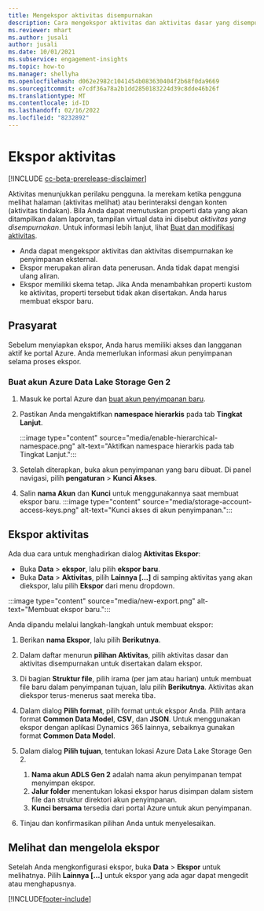 ```yaml
---
title: Mengekspor aktivitas disempurnakan
description: Cara mengekspor aktivitas dan aktivitas dasar yang disempurnakan.
ms.reviewer: mhart
ms.author: jusali
author: jusali
ms.date: 10/01/2021
ms.subservice: engagement-insights
ms.topic: how-to
ms.manager: shellyha
ms.openlocfilehash: d062e2982c1041454b083630404f2b68f0da9669
ms.sourcegitcommit: e7cdf36a78a2b1dd2850183224d39c8dde46b26f
ms.translationtype: MT
ms.contentlocale: id-ID
ms.lasthandoff: 02/16/2022
ms.locfileid: "8232892"
---
```

# <a name="export-events"></a>Ekspor aktivitas

[!INCLUDE [cc-beta-prerelease-disclaimer](includes/cc-beta-prerelease-disclaimer.md)]

Aktivitas menunjukkan perilaku pengguna. Ia merekam ketika pengguna melihat halaman (aktivitas melihat) atau berinteraksi dengan konten (aktivitas tindakan). Bila Anda dapat memutuskan properti data yang akan ditampilkan dalam laporan, tampilan virtual data ini disebut *aktivitas yang disempurnakan*. Untuk informasi lebih lanjut, lihat [Buat dan modifikasi aktivitas](refined-events.md).

- Anda dapat mengekspor aktivitas dan aktivitas disempurnakan ke penyimpanan eksternal. 
- Ekspor merupakan aliran data penerusan. Anda tidak dapat mengisi ulang aliran. 
- Ekspor memiliki skema tetap. Jika Anda menambahkan properti kustom ke aktivitas, properti tersebut tidak akan disertakan. Anda harus membuat ekspor baru.

## <a name="prerequisites"></a>Prasyarat

Sebelum menyiapkan ekspor, Anda harus memiliki akses dan langganan aktif ke portal Azure. Anda memerlukan informasi akun penyimpanan selama proses ekspor. 

### <a name="create-an-azure-data-lake-storage-gen-2-accounts"></a>Buat akun Azure Data Lake Storage Gen 2

1. Masuk ke portal Azure dan [buat akun penyimpanan baru](/azure/storage/common/storage-account-create). 

1. Pastikan Anda mengaktifkan **namespace hierarkis** pada tab **Tingkat Lanjut**. 

   :::image type="content" source="media/enable-hierarchical-namespace.png" alt-text="Aktifkan namespace hierarkis pada tab Tingkat Lanjut.":::

1. Setelah diterapkan, buka akun penyimpanan yang baru dibuat. Di panel navigasi, pilih **pengaturan** > **Kunci Akses**. 

1. Salin **nama Akun** dan **Kunci** untuk menggunakannya saat membuat ekspor baru.
   :::image type="content" source="media/storage-account-access-keys.png" alt-text="Kunci akses di akun penyimpanan.":::

## <a name="export-events"></a>Ekspor aktivitas

Ada dua cara untuk menghadirkan dialog **Aktivitas Ekspor**: 
- Buka **Data** > **ekspor**, lalu pilih **ekspor baru**.
- Buka **Data** > **Aktivitas**, pilih **Lainnya [...]** di samping aktivitas yang akan diekspor, lalu pilih **Ekspor** dari menu dropdown. 

:::image type="content" source="media/new-export.png" alt-text="Membuat ekspor baru.":::

Anda dipandu melalui langkah-langkah untuk membuat ekspor:

1. Berikan **nama Ekspor**, lalu pilih **Berikutnya**.

1. Dalam daftar menurun **pilihan Aktivitas**, pilih aktivitas dasar dan aktivitas disempurnakan untuk disertakan dalam ekspor. 

1. Di bagian **Struktur file**, pilih irama (per jam atau harian) untuk membuat file baru dalam penyimpanan tujuan, lalu pilih **Berikutnya**. Aktivitas akan diekspor terus-menerus saat mereka tiba.

1. Dalam dialog **Pilih format**, pilih format untuk ekspor Anda. Pilih antara format **Common Data Model**, **CSV**, dan **JSON**. Untuk menggunakan ekspor dengan aplikasi Dynamics 365 lainnya, sebaiknya gunakan format **Common Data Model**.

1. Dalam dialog **Pilih tujuan**, tentukan lokasi Azure Data Lake Storage Gen 2.
    1. **Nama akun ADLS Gen 2** adalah nama akun penyimpanan tempat menyimpan ekspor. 
    1. **Jalur folder** menentukan lokasi ekspor harus disimpan dalam sistem file dan struktur direktori akun penyimpanan.
    1. **Kunci bersama** tersedia dari portal Azure untuk akun penyimpanan.

1. Tinjau dan konfirmasikan pilihan Anda untuk menyelesaikan.

## <a name="view-and-manage-exports"></a>Melihat dan mengelola ekspor

Setelah Anda mengkonfigurasi ekspor, buka **Data** > **Ekspor** untuk melihatnya. Pilih **Lainnya [...]** untuk ekspor yang ada agar dapat mengedit atau menghapusnya.


[!INCLUDE[footer-include](../includes/footer-banner.md)]
